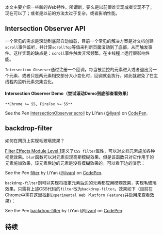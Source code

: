 本文主要介绍一些新的Web特性。所谓新，要么是以前很难实现或者实现不了，现在可以了；或者是以前的方法太过于复杂，或者影响性能。

## Intersection Observer API

一个常见的需求是滚动到底部自动加载，目前一个常见的解决方案是对文档创建`scroll`事件监听，并计算`scrollTop`等值来判断页面滚动到了底部，从而触发事件。这样实现的缺点是：`scroll`事件触发非常频繁，在主线程上运行很影响性能。

`Intersection Observer`通过注册一个回调，每当被监控的元素进入或者退出另一个元素、或者只是两元素相交部分大小变化时，回调就会执行。如此就避免了在主线程内监听元素交集变化。

#### Intersection Observer Demo（尝试滚动Demo到底部查看效果）

`**Chrome >= 55, FireFox >= 55**`

<p data-height="400" data-theme-id="dark" data-slug-hash="EwXgjq" data-default-tab="result" data-user="liyan" data-embed-version="2" data-pen-title="IntersectionObserver scroll" class="codepen">See the Pen <a href="https://codepen.io/liyan/pen/EwXgjq/">IntersectionObserver scroll</a> by LiYan (<a href="https://codepen.io/liyan">@liyan</a>) on <a href="https://codepen.io">CodePen</a>.</p>
<script async src="https://production-assets.codepen.io/assets/embed/ei.js"></script>

## backdrop-filter

如何在网页上实现毛玻璃效果？

[Filter Effects Module Level 1](https://drafts.fxtf.org/filter-effects/#FilterProperty)定义了`CSS filter`属性，可以对文档元素施加各种视觉效果。`blur`函数可以对元素实现高斯模糊效果，但是该函数只对它作用于的元素施加效果，该元素后边的元素是没有模糊效果的。可以看下边的演示：

<p data-height="400" data-theme-id="dark" data-slug-hash="jGwMRo" data-default-tab="result" data-user="liyan" data-embed-version="2" data-pen-title="filter" class="codepen">See the Pen <a href="https://codepen.io/liyan/pen/jGwMRo/">filter</a> by LiYan (<a href="https://codepen.io/liyan">@liyan</a>) on <a href="https://codepen.io">CodePen</a>.</p>
<script async src="https://production-assets.codepen.io/assets/embed/ei.js"></script>

`backdrop-filter`则可以实现将指定元素后边的元素都应用模糊效果，实现毛玻璃效果。只需将上述CSS代码的`filter`改为`backdrop-filter`。效果如下（目前在Chrome中需在[这里](chrome://flags/)找到`Experimental Web Platform Features`并启用来查看效果）：

<p data-height="400" data-theme-id="dark" data-slug-hash="gGRLPB" data-default-tab="result" data-user="liyan" data-embed-version="2" data-pen-title="backdrop-filter" class="codepen">See the Pen <a href="https://codepen.io/liyan/pen/gGRLPB/">backdrop-filter</a> by LiYan (<a href="https://codepen.io/liyan">@liyan</a>) on <a href="https://codepen.io">CodePen</a>.</p>
<script async src="https://production-assets.codepen.io/assets/embed/ei.js"></script>

## 待续
